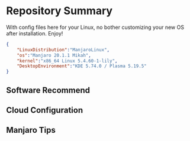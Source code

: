 # Repository Summary
With config files here for your Linux, no bother customizing your new OS
after installation.
Enjoy!
```json
{
    "LinuxDistribution":"ManjaroLinux",
    "os":"Manjaro 20.1.1 Mikah",
    "kernel":"x86_64 Linux 5.4.60-1-lily",
    "DesktopEnvironment":"KDE 5.74.0 / Plasma 5.19.5"
}
```
## Software Recommend

## Cloud Configuration

## Manjaro Tips

